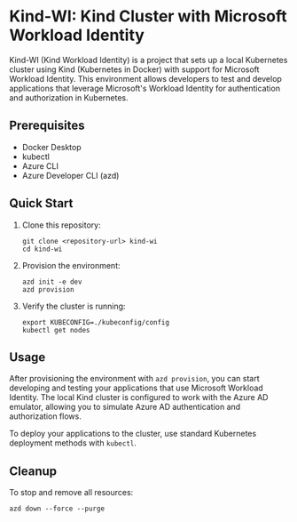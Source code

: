 # Kind-WI: Kind Cluster with Microsoft Workload Identity

Kind-WI (Kind Workload Identity) is a project that sets up a local Kubernetes cluster using Kind (Kubernetes in Docker) with support for Microsoft Workload Identity. This environment allows developers to test and develop applications that leverage Microsoft's Workload Identity for authentication and authorization in Kubernetes.

## Prerequisites

- Docker Desktop
- kubectl
- Azure CLI
- Azure Developer CLI (azd)

## Quick Start

1. Clone this repository:
   ```
   git clone <repository-url> kind-wi
   cd kind-wi
   ```

2. Provision the environment:
   ```
   azd init -e dev
   azd provision
   ```

3. Verify the cluster is running:
   ```
   export KUBECONFIG=./kubeconfig/config
   kubectl get nodes
   ```

## Usage

After provisioning the environment with `azd provision`, you can start developing and testing your applications that use Microsoft Workload Identity. The local Kind cluster is configured to work with the Azure AD emulator, allowing you to simulate Azure AD authentication and authorization flows.

To deploy your applications to the cluster, use standard Kubernetes deployment methods with `kubectl`.

## Cleanup

To stop and remove all resources:

```
azd down --force --purge
```
